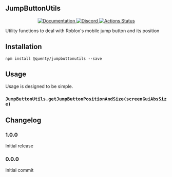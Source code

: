 ## JumpButtonUtils
<div align="center">
  <a href="http://quenty.github.io/api/">
    <img src="https://img.shields.io/badge/docs-website-green.svg" alt="Documentation" />
  </a>
  <a href="https://discord.gg/mhtGUS8">
    <img src="https://img.shields.io/badge/discord-nevermore-blue.svg" alt="Discord" />
  </a>
  <a href="https://github.com/Quenty/NevermoreEngine/actions">
    <img src="https://github.com/Quenty/NevermoreEngine/workflows/lint/badge.svg" alt="Actions Status" />
  </a>
</div>

Utility functions to deal with Roblox's mobile jump button and its position

## Installation
```
npm install @quenty/jumpbuttonutils --save
```

## Usage
Usage is designed to be simple.

### `JumpButtonUtils.getJumpButtonPositionAndSize(screenGuiAbsSize)`


## Changelog

### 1.0.0
Initial release

### 0.0.0
Initial commit
